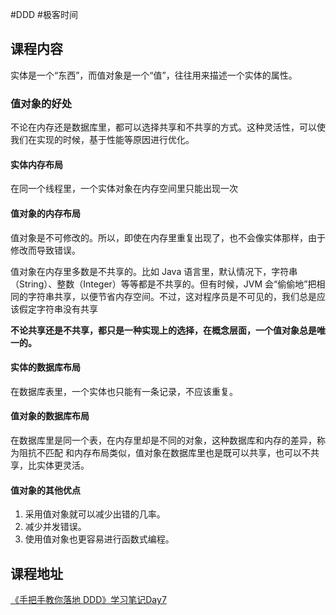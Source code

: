 #DDD #极客时间 

## 课程内容

实体是一个“东西”，而值对象是一个“值”，往往用来描述一个实体的属性。

### 值对象的好处

不论在内存还是数据库里，都可以选择共享和不共享的方式。这种灵活性，可以使我们在实现的时候，基于性能等原因进行优化。

#### 实体内存布局

在同一个线程里，一个实体对象在内存空间里只能出现一次

#### 值对象的内存布局

值对象是不可修改的。所以，即使在内存里重复出现了，也不会像实体那样，由于修改而导致错误。

值对象在内存里多数是不共享的。比如 Java 语言里，默认情况下，字符串（String）、整数（Integer）等等都是不共享的。但有时候，JVM 会“偷偷地”把相同的字符串共享，以便节省内存空间。不过，这对程序员是不可见的，我们总是应该假定字符串没有共享

**不论共享还是不共享，都只是一种实现上的选择，在概念层面，一个值对象总是唯一的。**

#### 实体的数据库布局
在数据库表里，一个实体也只能有一条记录，不应该重复。

#### 值对象的数据库布局

在数据库里是同一个表，在内存里却是不同的对象，这种数据库和内存的差异，称为阻抗不匹配
和内存布局类似，值对象在数据库里也是既可以共享，也可以不共享，比实体更灵活。


#### 值对象的其他优点

1. 采用值对象就可以减少出错的几率。
2. 减少并发错误。
3. 使用值对象也更容易进行函数式编程。


## 课程地址

[《手把手教你落地 DDD》学习笔记Day7](https://time.geekbang.org/column/article/623512)
